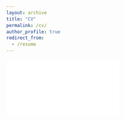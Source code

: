 ```yaml
---
layout: archive
title: "CV"
permalink: /cv/
author_profile: true
redirect_from:
  - /resume
---
```


![Alt](/files/oktay_arslan_resume.pdf)
